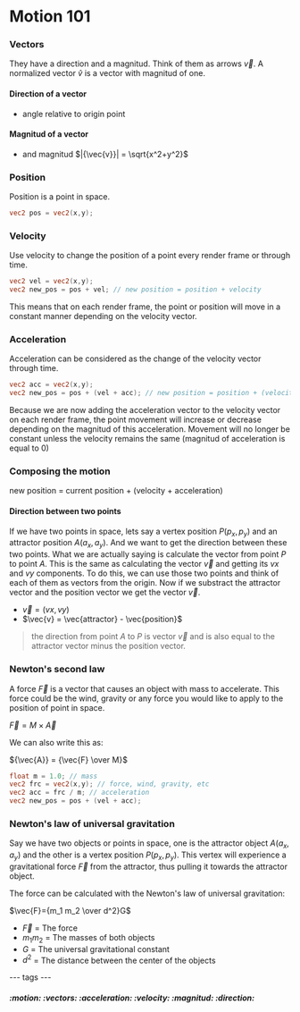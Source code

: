 # Motion 101

### Vectors
They have a direction and a magnitud. Think of them as arrows $\vec{v}$. A normalized vector $\hat{v}$ is a vector with magnitud of one.

#### Direction of a vector
- angle relative to origin point

#### Magnitud of a vector
- and magnitud $|{\vec{v}}| = \sqrt{x^2+y^2}$

### Position
Position is a point in space.

```glsl
vec2 pos = vec2(x,y);
```
### Velocity
Use velocity to change the position of a point every render frame or through time.

```glsl
vec2 vel = vec2(x,y);
vec2 new_pos = pos + vel; // new position = position + velocity
```
This means that on each render frame, the point or position will move in a constant manner depending on the velocity vector.

### Acceleration
Acceleration can be considered as the change of the velocity vector through time.

```glsl
vec2 acc = vec2(x,y);
vec2 new_pos = pos + (vel + acc); // new position = position + (velocity + acceleration)
```

Because we are now adding the acceleration vector to the velocity vector on each render frame, the point movement will increase or decrease depending on the magnitud of this acceleration. Movement will no longer be constant unless the velocity remains the same (magnitud of acceleration is equal to 0)

### Composing the motion
new position = current position + (velocity + acceleration)

#### Direction between two points
If we have two points in space, lets say a vertex position $P(p_x,p_y)$ and an attractor position $A(a_x,a_y)$. And we want to get the direction between these two points. What we are actually saying is calculate the vector from point $P$ to point $A$. This is the same as calculating the vector $\vec{v}$ and getting its $vx$ and $vy$ components. To do this, we can use those two points and think of each of them as vectors from the origin. Now if we substract the attractor vector and the position vector we get the vector $\vec{v}$.

- $\vec{v} = (vx, vy)$
- $\vec{v} = \vec{attractor} - \vec{position}$
> the direction from point $A$ to $P$ is vector $\vec{v}$ and is also equal to the attractor vector minus the position vector.    
### Newton's second law

A force ${\vec{F}}$ is a vector that causes an object with mass to accelerate.
This force could be the wind, gravity or any force you would like to apply to the position of point in space.

${\vec{F}} = M \times {\vec{A}}$

We can also write this as:

${\vec{A}} = {\vec{F} \over M}$

```glsl
float m = 1.0; // mass
vec2 frc = vec2(x,y); // force, wind, gravity, etc
vec2 acc = frc / m; // acceleration
vec2 new_pos = pos + (vel + acc);
```

### Newton's law of universal gravitation
Say we have two objects or points in space, one is the attractor object $A(a_x,a_y)$ and the other is a vertex position $P(p_x,p_y)$. This vertex will experience a gravitational force $\vec{F}$ from the attractor, thus pulling it towards the attractor object.

The force can be calculated with the Newton's law of universal gravitation:

$\vec{F}={m_1 m_2 \over d^2}G$

- $\vec{F}$ = The force
- ${m_1 m_2}$ = The masses of both objects
- $G$ = The universal gravitational constant
- $d^2$ = The distance between the center of the objects

--- tags ---
##### :motion: :vectors: :acceleration: :velocity: :magnitud: :direction:

